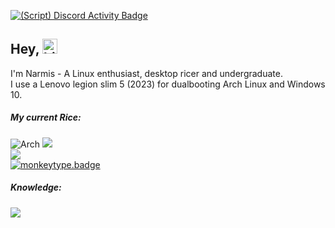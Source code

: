 [![(Script) Discord Activity Badge](https://badgen.net/badge/Currently%20Playing/Medal%2C%20Clipping%20REPO%20%2C%201%20hours%2037%20minutes%20elapsed.?color=edca00&labelColor=df1473&icon=discord)](https://github.com/Narmis-E/narmis-e)

## Hey, <img src="https://user-images.githubusercontent.com/1303154/88677602-1635ba80-d120-11ea-84d8-d263ba5fc3c0.gif" width="24px" alt="hi">
I'm Narmis - A Linux enthusiast, desktop ricer and undergraduate. \
I use a Lenovo legion slim 5 (2023) for dualbooting Arch Linux and Windows 10.
##### My current Rice:
![Arch](https://img.shields.io/badge/Arch%20Linux-1BADF6?logo=arch-linux&logoColor=fff&style=flat)
![](https://custom-icon-badges.demolab.com/badge/dwl-FE403F.svg?logo=dwl) \
![](https://img.shields.io/date/1712525070.svg?label=Time%20since%20last%20distrohop:&colorB=green) \
[![monkeytype.badge]](https://monkeytype.com/)

##### Knowledge:
[![](https://skillicons.dev/icons?i=linux,neovim,bash,python,cpp,html,css)](https://skillicons.dev)

[monkeytype.badge]: https://img.shields.io/endpoint?style=flat&url=https%3A%2F%2Fmonkeytype-badge-vhd5lan7mmhz.runkit.sh%3Fmessage%3D98wpm%26label%3Dmonkeytype%26logoVariant%3Done
